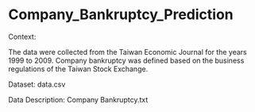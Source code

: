 # Company_Bankruptcy_Prediction

Context:

The data were collected from the Taiwan Economic Journal for the years 1999 to 2009. Company bankruptcy was defined based on the business regulations of the Taiwan Stock Exchange.

Dataset: data.csv

Data Description: Company Bankruptcy.txt
